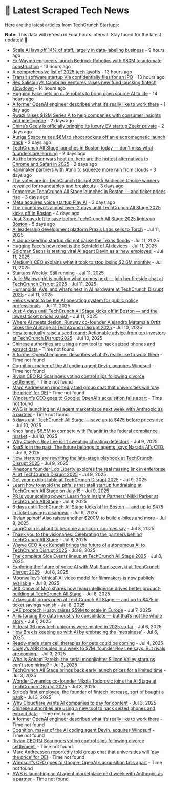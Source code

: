 
# 📰 Latest Scraped Tech News

Here are the latest articles from TechCrunch Startups:

**Note:** This data will refresh in Four hours interval. Stay tuned for the latest updates! 🔄
- [Scale AI lays off 14% of staff, largely in data-labeling business](https://techcrunch.com/2025/07/16/scale-ai-lays-off-14-of-staff-largely-in-data-labeling-business/) - 9 hours ago
- [Ex-Waymo engineers launch Bedrock Robotics with $80M to automate construction](https://techcrunch.com/2025/07/16/ex-waymo-engineers-launch-bedrock-robotics-with-80m-to-automate-construction/) - 13 hours ago
- [A comprehensive list of 2025 tech layoffs](https://techcrunch.com/2025/07/16/tech-layoffs-2025-list/) - 13 hours ago
- [Transit software startup Via confidentially files for an IPO](https://techcrunch.com/2025/07/16/transit-software-startup-via-confidentially-files-for-an-ipo/) - 13 hours ago
- [Rex Salisbury’s Cambrian Ventures raises new fund, bucking fintech slowdown](https://techcrunch.com/2025/07/16/rex-salisburys-cambrian-ventures-raises-new-fund-bucking-fintech-slowdown/) - 14 hours ago
- [Hugging Face bets on cute robots to bring open source AI to life](https://techcrunch.com/podcast/hugging-face-bets-on-cute-robots-to-bring-open-source-ai-to-life/) - 14 hours ago
- [A former OpenAI engineer describes what it’s really like to work there](https://techcrunch.com/2025/07/15/a-former-openai-engineer-describes-what-its-really-like-to-work-there/) - 1 day ago
- [Rwazi raises $12M Series A to help companies with consumer insights and intelligence](https://techcrunch.com/2025/07/15/rwazi-raises-12m-series-a-to-help-companies-with-consumer-insights-and-intelligence/) - 2 days ago
- [China’s Geely is officially bringing its luxury EV startup Zeekr private](https://techcrunch.com/2025/07/15/chinas-geely-is-officially-bringing-its-luxury-ev-startup-zeekr-private/) - 2 days ago
- [Auriga Space raises $6M to shoot rockets off an electromagnetic launch track](https://techcrunch.com/2025/07/15/auriga-space-raises-6m-to-shoot-rockets-off-an-electromagnetic-launch-track/) - 2 days ago
- [TechCrunch All Stage launches in Boston today — don’t miss what founders are learning](https://techcrunch.com/2025/07/15/techcrunch-all-stage-launches-in-boston-today-dont-miss-what-founders-are-learning/) - 2 days ago
- [As the browser wars heat up, here are the hottest alternatives to Chrome and Safari in 2025](https://techcrunch.com/2025/07/14/as-the-browser-wars-heat-up-here-are-the-hottest-alternatives-to-chrome-and-safari-in-2025/) - 2 days ago
- [Rainmaker partners with Atmo to squeeze more rain from clouds](https://techcrunch.com/2025/07/14/rainmaker-partners-with-atmo-to-squeeze-more-rain-from-clouds/) - 3 days ago
- [The votes are in: TechCrunch Disrupt 2025 Audience Choice winners revealed for roundtables and breakouts](https://techcrunch.com/2025/07/14/the-votes-are-in-techcrunch-disrupt-2025-audience-choice-winners-revealed-for-roundtables-and-breakouts/) - 3 days ago
- [Tomorrow: TechCrunch All Stage launches in Boston — and ticket prices rise](https://techcrunch.com/2025/07/14/tomorrow-techcrunch-all-stage-launches-in-boston-and-ticket-prices-rise/) - 3 days ago
- [Meta acquires voice startup Play AI](https://techcrunch.com/2025/07/13/meta-acquires-voice-startup-play-ai/) - 3 days ago
- [The countdown’s almost over: 2 days until TechCrunch All Stage 2025 kicks off in Boston](https://techcrunch.com/2025/07/13/the-countdowns-almost-over-2-days-until-techcrunch-all-stage-2025-kicks-off-in-boston/) - 4 days ago
- [Just 3 days left to save before TechCrunch All Stage 2025 lights up Boston](https://techcrunch.com/2025/07/12/just-3-days-left-to-save-before-tc-all-stage-2025-lights-up-boston/) - 5 days ago
- [AI leadership development platform Praxis Labs sells to Torch](https://techcrunch.com/2025/07/11/ai-leadership-development-platform-praxis-labs-sells-to-torch/) - Jul 11, 2025
- [A cloud-seeding startup did not cause the Texas floods](https://techcrunch.com/2025/07/11/a-cloud-seeding-startup-did-not-cause-the-texas-floods/) - Jul 11, 2025
- [Hugging Face’s new robot is the Seinfeld of AI devices](https://techcrunch.com/podcast/hugging-faces-new-robot-is-the-seinfeld-of-ai-devices/) - Jul 11, 2025
- [Goldman Sachs is testing viral AI agent Devin as a ‘new employee’](https://techcrunch.com/2025/07/11/goldman-sachs-is-testing-viral-ai-agent-devin-as-a-new-employee/) - Jul 11, 2025
- [Medium’s CEO explains what it took to stop losing $2.6M monthly](https://techcrunch.com/2025/07/11/mediums-ceo-explains-what-it-took-to-stop-losing-2-6m-monthly/) - Jul 11, 2025
- [Startups Weekly: Still running](https://techcrunch.com/2025/07/11/startups-weekly-still-running/) - Jul 11, 2025
- [Julie Wainwright is building what comes next — join her fireside chat at TechCrunch Disrupt 2025](https://techcrunch.com/2025/07/11/julie-wainwright-is-building-what-comes-next-join-her-fireside-chat-at-techcrunch-disrupt-2025/) - Jul 11, 2025
- [Humanoids, AVs, and what’s next in AI hardware at TechCrunch Disrupt 2025](https://techcrunch.com/2025/07/11/humanoids-avs-and-whats-next-in-ai-hardware-at-techcrunch-disrupt-2025/) - Jul 11, 2025
- [Helios wants to be the AI operating system for public policy professionals](https://techcrunch.com/2025/07/11/helios-wants-to-be-the-ai-operating-system-for-public-policy-professionals/) - Jul 11, 2025
- [Just 4 days until TechCrunch All Stage kicks off in Boston — and the lowest ticket prices vanish](https://techcrunch.com/2025/07/11/just-4-days-until-techcrunch-all-stage-kicks-off-in-boston-and-the-lowest-ticket-prices-vanish/) - Jul 11, 2025
- [Where AI meets design: Runway co-founder Alejandro Matamala Ortiz takes the AI Stage at TechCrunch Disrupt 2025](https://techcrunch.com/2025/07/10/where-ai-meets-design-runway-co-founder-alejandro-matamala-ortiz-takes-the-ai-stage-at-techcrunch-disrupt-2025/) - Jul 10, 2025
- [How to actually raise a seed round: Actionable advice from top investors at TechCrunch Disrupt 2025](https://techcrunch.com/2025/07/10/how-to-actually-raise-a-seed-round-actionable-advice-from-top-investors-at-techcrunch-disrupt-2025-on-july-15/) - Jul 10, 2025
- [Chinese authorities are using a new tool to hack seized phones and extract data](https://techcrunch.com/2025/07/16/chinese-authorities-are-using-a-new-tool-to-hack-seized-phones-and-extract-data/) - Time not found
- [A former OpenAI engineer describes what it’s really like to work there](https://techcrunch.com/2025/07/15/a-former-openai-engineer-describes-what-its-really-like-to-work-there/) - Time not found
- [Cognition, maker of the AI coding agent Devin, acquires Windsurf](https://techcrunch.com/2025/07/14/cognition-maker-of-the-ai-coding-agent-devin-acquires-windsurf/) - Time not found
- [Rivian CEO RJ Scaringe’s voting control slips following divorce settlement ](https://techcrunch.com/2025/07/14/rivian-ceo-rj-scaringes-voting-control-slips-following-divorce-settlement/) - Time not found
- [Marc Andreessen reportedly told group chat that universities will ‘pay the price’ for DEI](https://techcrunch.com/2025/07/12/marc-andreessen-reportedly-told-group-chat-that-universities-will-pay-the-price-for-dei/) - Time not found
- [Windsurf’s CEO goes to Google; OpenAI’s acquisition falls apart](https://techcrunch.com/2025/07/11/windsurfs-ceo-goes-to-google-openais-acquisition-falls-apart/) - Time not found
- [AWS is launching an AI agent marketplace next week with Anthropic as a partner](https://techcrunch.com/2025/07/10/aws-is-launching-an-ai-agent-marketplace-next-week-with-anthropic-as-a-partner/) - Time not found
- [5 days until TechCrunch All Stage — save up to $475 before prices rise](https://techcrunch.com/2025/07/10/5-days-until-techcrunch-all-stage-save-up-to-475-before-prices-rise/) - Jul 10, 2025
- [Knox lands $6.5M to compete with Palantir in the federal compliance market](https://techcrunch.com/2025/07/10/knox-lands-6-5m-to-compete-with-palantir-in-the-federal-compliance-market/) - Jul 10, 2025
- [Why Cluely’s Roy Lee isn’t sweating cheating detectors](https://techcrunch.com/2025/07/09/why-cluelys-roy-lee-isnt-sweating-cheating-detectors/) - Jul 9, 2025
- [SaaS is in the past. The future belongs to agents, says Narada AI’s CEO.](https://techcrunch.com/podcast/saas-is-in-the-past-the-future-belongs-to-agents-says-narada-ais-ceo/) - Jul 9, 2025
- [How startups are rewriting the late-stage playbook at TechCrunch Disrupt 2025](https://techcrunch.com/2025/07/09/david-george-on-the-future-of-going-public-at-techcrunch-disrupt-2025/) - Jul 9, 2025
- [Pinecone founder Edo Liberty explores the real missing link in enterprise AI at TechCrunch Disrupt 2025](https://techcrunch.com/2025/07/09/pinecone-founder-edo-liberty-explores-the-real-missing-link-in-enterprise-ai-at-techcrunch-disrupt-2025/) - Jul 9, 2025
- [Get your exhibit table at TechCrunch Disrupt 2025](https://techcrunch.com/2025/07/09/get-your-exhibit-table-at-techcrunch-disrupt-2025/) - Jul 9, 2025
- [Learn how to avoid the pitfalls that stall startup fundraising at TechCrunch All Stage on July 15](https://techcrunch.com/2025/07/09/learn-how-to-avoid-the-pitfalls-that-stall-startup-fundraising-at-techcrunch-all-stage/) - Jul 9, 2025
- [PR is your scaling power: Learn from Insight Partners’ Nikki Parker at TechCrunch All Stage](https://techcrunch.com/2025/07/09/pr-is-your-scaling-power-learn-from-insight-partners-nikki-parker-at-techcrunch-all-stage/) - Jul 9, 2025
- [6 days until TechCrunch All Stage kicks off in Boston — and up to $475 in ticket savings disappear](https://techcrunch.com/2025/07/09/6-days-until-techcrunch-all-stage-kicks-off-in-boston-and-up-to-475-in-ticket-savings-disappear/) - Jul 9, 2025
- [Rivian spinoff Also raises another $200M to build e-bikes and more](https://techcrunch.com/2025/07/08/rivian-spinoff-also-raises-another-200m-to-build-e-bikes-and-more/) - Jul 8, 2025
- [LangChain is about to become a unicorn, sources say](https://techcrunch.com/2025/07/08/langchain-is-about-to-become-a-unicorn-sources-say/) - Jul 8, 2025
- [Thank you to the visionaries: Celebrating the partners behind TechCrunch All Stage](https://techcrunch.com/2025/07/08/thank-you-to-the-visionaries-celebrating-the-partners-behind-techcrunch-all-stage/) - Jul 8, 2025
- [Wayve CEO Alex Kendall brings the future of autonomous AI to TechCrunch Disrupt 2025](https://techcrunch.com/2025/07/08/wayve-ceo-alex-kendall-brings-the-future-of-autonomous-ai-to-techcrunch-disrupt-2025/) - Jul 8, 2025
- [The complete Side Events lineup at TechCrunch All Stage 2025](https://techcrunch.com/2025/07/08/the-complete-side-events-lineup-at-techcrunch-all-stage-2025/) - Jul 8, 2025
- [Exploring the future of voice AI with Mati Staniszewski at TechCrunch Disrupt 2025](https://techcrunch.com/2025/07/08/exploring-the-future-of-voice-ai-with-mati-staniszewski-at-techcrunch-disrupt-2025/) - Jul 8, 2025
- [Moonvalley’s ‘ethical’ AI video model for filmmakers is now publicly available](https://techcrunch.com/2025/07/08/moonvalleys-ethical-ai-video-model-for-filmmakers-is-now-publicly-available/) - Jul 8, 2025
- [Jeff Chow of Miro shares how team intelligence drives better product-building at TechCrunch All Stage](https://techcrunch.com/2025/07/08/jeff-chow-of-miro-shares-how-team-intelligence-drives-better-product-building-at-techcrunch-all-stage/) - Jul 8, 2025
- [7 days until doors open at TechCrunch All Stage — and up to $475 in ticket savings vanish](https://techcrunch.com/2025/07/08/7-days-until-doors-open-at-techcrunch-all-stage-and-when-ticket-prices-hike/) - Jul 8, 2025
- [UAE proptech Huspy raises $59M to scale in Europe](https://techcrunch.com/2025/07/07/uae-proptech-huspy-raises-59m-to-scale-in-europe/) - Jul 7, 2025
- [AI is forcing the data industry to consolidate — but that’s not the whole story](https://techcrunch.com/2025/07/07/ai-is-forcing-the-data-industry-to-consolidate-but-thats-not-the-whole-story/) - Jul 7, 2025
- [At least 36 new tech unicorns were minted in 2025 so far](https://techcrunch.com/2025/07/06/at-least-36-new-tech-unicorns-were-minted-in-2025-so-far/) - Jul 6, 2025
- [How Brex is keeping up with AI by embracing the ‘messiness’](https://techcrunch.com/2025/07/06/how-brex-is-keeping-up-with-ai-by-embracing-the-messiness/) - Jul 6, 2025
- [Ready-made stem cell therapies for pets could be coming](https://techcrunch.com/2025/07/04/ready-made-stem-cell-therapies-for-pets-could-be-coming/) - Jul 4, 2025
- [Cluely’s ARR doubled in a week to $7M, founder Roy Lee says. But rivals are coming.](https://techcrunch.com/2025/07/03/cluelys-arr-doubled-in-a-week-to-7m-founder-roy-lee-says-but-rivals-are-coming/) - Jul 3, 2025
- [Who is Soham Parekh, the serial moonlighter Silicon Valley startups can’t stop hiring?](https://techcrunch.com/2025/07/03/who-is-soham-parekh-the-serial-moonlighter-silicon-valley-startups-cant-stop-hiring/) - Jul 3, 2025
- [TechCrunch All Stage brings back early launch prices for a limited time](https://techcrunch.com/2025/07/03/rollback-rates-techcrunch-all-stage-brings-back-early-launch-prices-for-a-limited-time/) - Jul 3, 2025
- [Wonder Dynamics co-founder Nikola Todorovic joins the AI Stage at TechCrunch Disrupt 2025](https://techcrunch.com/2025/07/03/wonder-dynamics-co-founder-nikola-todorovic-joins-the-ai-stage-at-techcrunch-disrupt-2025/) - Jul 3, 2025
- [Stripe’s first employee, the founder of fintech Increase, sort of bought a bank](https://techcrunch.com/2025/07/03/stripes-first-employee-the-founder-of-fintech-increase-sort-of-bought-a-bank/) - Jul 3, 2025
- [Why Cloudflare wants AI companies to pay for content](https://techcrunch.com/podcast/why-cloudflare-wants-ai-companies-to-pay-for-content/) - Jul 3, 2025
- [Chinese authorities are using a new tool to hack seized phones and extract data](https://techcrunch.com/2025/07/16/chinese-authorities-are-using-a-new-tool-to-hack-seized-phones-and-extract-data/) - Time not found
- [A former OpenAI engineer describes what it’s really like to work there](https://techcrunch.com/2025/07/15/a-former-openai-engineer-describes-what-its-really-like-to-work-there/) - Time not found
- [Cognition, maker of the AI coding agent Devin, acquires Windsurf](https://techcrunch.com/2025/07/14/cognition-maker-of-the-ai-coding-agent-devin-acquires-windsurf/) - Time not found
- [Rivian CEO RJ Scaringe’s voting control slips following divorce settlement ](https://techcrunch.com/2025/07/14/rivian-ceo-rj-scaringes-voting-control-slips-following-divorce-settlement/) - Time not found
- [Marc Andreessen reportedly told group chat that universities will ‘pay the price’ for DEI](https://techcrunch.com/2025/07/12/marc-andreessen-reportedly-told-group-chat-that-universities-will-pay-the-price-for-dei/) - Time not found
- [Windsurf’s CEO goes to Google; OpenAI’s acquisition falls apart](https://techcrunch.com/2025/07/11/windsurfs-ceo-goes-to-google-openais-acquisition-falls-apart/) - Time not found
- [AWS is launching an AI agent marketplace next week with Anthropic as a partner](https://techcrunch.com/2025/07/10/aws-is-launching-an-ai-agent-marketplace-next-week-with-anthropic-as-a-partner/) - Time not found